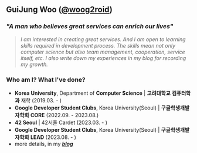 ## GuiJung Woo ([@woog2roid](https://woog2roid.dev))

### _**"A man who believes great services can enrich our lives"**_

> _I am interested in creating great services. And I am open to learning skills required in development process. The skills mean not only computer science but also team management, cooperation, service itself, etc. I also write down my experiences in my blog for recording my growth._

### Who am I? What I've done?

- **Korea University**, Department of **Computer Science** | **고려대학교 컴퓨터학과** 재학 (2019.03. - )
- **Google Developer Student Clubs**, Korea University(Seoul) | **구글학생개발자학회** **CORE** (2022.09. - 2023.08.)
- **42 Seoul** | 42서울 Cardet (2023.03. - )
- **Google Developer Student Clubs**, Korea University(Seoul) | **구글학생개발자학회** **LEAD** (2023.08. - )
- more details, in my _**[blog](https://woog2roid.dev)**_
